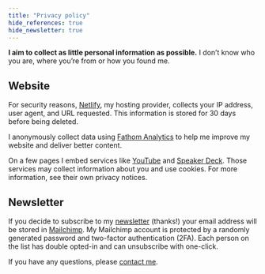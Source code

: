 ```yaml
---
title: "Privacy policy"
hide_references: true
hide_newsletter: true
---
```


<p class="lead"><strong>I aim to collect as little personal information as possible.</strong> I don’t know who you are, where you’re from or how you found me.</p>

## Website

For security reasons, [Netlify](https://www.netlify.com/), my hosting provider, collects your IP address, user agent, and URL requested. This information is stored for 30 days before being deleted.

I anonymously collect data using [Fathom Analytics](https://usefathom.com/ref/ZIAIFM) to help me improve my website and deliver better content.

On a few pages I embed services like [YouTube](https://youtube.com) and [Speaker Deck](https://www.speakerdeck.com). Those services may collect information about you and use cookies. For more information, see their own privacy notices.

## Newsletter

If you decide to subscribe to my [newsletter](/newsletter/) (thanks!) your email address will be stored in [Mailchimp](https://mailchimp.com/). My Mailchimp account is protected by a randomly generated password and two-factor authentication (2FA). Each person on the list has double opted-in and can unsubscribe with one-click.

If you have any questions, please [contact me](/contact/).
